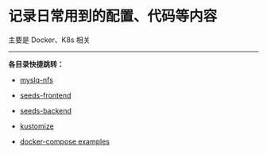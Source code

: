 # 记录日常用到的配置、代码等内容

主要是 Docker、K8s 相关

---
**各目录快捷跳转：**

- [myslq-nfs](./mysql-nfs/)

- [seeds-frontend](./seeds-web/)

- [seeds-backend](./seeds-java/)

- [kustomize](./kustomize/)

- [docker-compose examples](./dkcompose/)
